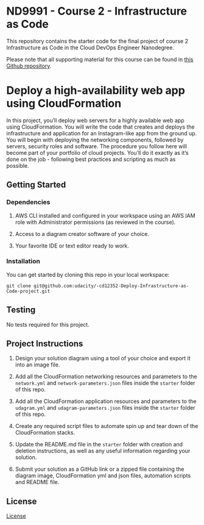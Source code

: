 # ND9991 - Course 2 - Infrastructure as Code

This repository contains the starter code for the final project of course 2 Infrastructure as Code in the Cloud DevOps Engineer Nanodegree.

Please note that all supporting material for this course can be found in [this Github repository](https://github.com/udacity/cd12352-Deploy-Infrastructure-as-Code).

# Deploy a high-availability web app using CloudFormation

In this project, you’ll deploy web servers for a highly available web app using CloudFormation. You will write the code that creates and deploys the infrastructure and application for an Instagram-like app from the ground up. You will begin with deploying the networking components, followed by servers, security roles and software.  The procedure you follow here will become part of your portfolio of cloud projects. You’ll do it exactly as it’s done on the job - following best practices and scripting as much as possible.

## Getting Started

### Dependencies

1. AWS CLI installed and configured in your workspace using an AWS IAM role with Administrator permissions (as reviewed in the course).

2. Access to a diagram creator software of your choice.

3. Your favorite IDE or text editor ready to work.

### Installation

You can get started by cloning this repo in your local workspace:

```
git clone git@github.com:udacity/-cd12352-Deploy-Infrastructure-as-Code-project.git
```

## Testing

No tests required for this project.

## Project Instructions

1. Design your solution diagram using a tool of your choice and export it into an image file.

2. Add all the CloudFormation networking resources and parameters to the `network.yml` and `network-parameters.json` files inside the `starter` folder of this repo.

3. Add all the CloudFormation application resources and parameters to the `udagram.yml` and `udagram-parameters.json` files inside the `starter` folder of this repo.

4. Create any required script files to automate spin up and tear down of the CloudFormation stacks.

5. Update the README.md file in the `starter` folder with creation and deletion instructions, as well as any useful information regarding your solution.

6. Submit your solution as a GitHub link or a zipped file containing the diagram image, CloudFormation yml and json files, automation scripts and README file.

## License

[License](LICENSE.txt)
